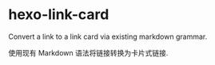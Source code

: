 # hexo-link-card

Convert a link to a link card via existing markdown grammar.

使用现有 Markdown 语法将链接转换为卡片式链接.
